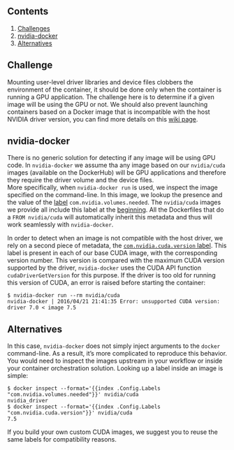 ## Contents
1. [Challenges](#challenges)
1. [nvidia-docker](#nvidia-docker)
1. [Alternatives](#alternatives)

## Challenge
Mounting user-level driver libraries and device files clobbers the environment of the container, it should be done only when the container is running a GPU application. The challenge here is to determine if a given image will be using the GPU or not.
We should also prevent launching containers based on a Docker image that is incompatible with the host NVIDIA driver version, you can find more details on this [wiki page](CUDA#requirements).    

## nvidia-docker
There is no generic solution for detecting if any image will be using GPU code. In `nvidia-docker` we assume tha any image based on our `nvidia/cuda` images (available on the DockerHub) will be GPU applications and therefore they require the driver volume and the device files.  
More specifically, when `nvidia-docker run` is used, we inspect the image specified on the command-line. In this image, we lookup the presence and the value of the [label](https://docs.docker.com/engine/userguide/labels-custom-metadata/) `com.nvidia.volumes.needed`. The `nvidia/cuda` images we provide all include this label at the [beginning](https://github.com/NVIDIA/nvidia-docker/blob/64510511e3fd0d00168eb076623854b0fcf1507d/ubuntu-14.04/cuda/7.5/runtime/Dockerfile#L4). All the Dockerfiles that do a `FROM nvidia/cuda` will automatically inherit this metadata and thus will work seamlessly with `nvidia-docker`.

In order to detect when an image is not compatible with the host driver, we rely on a second piece of metadata, the [`com.nvidia.cuda.version` label](https://github.com/NVIDIA/nvidia-docker/blob/64510511e3fd0d00168eb076623854b0fcf1507d/ubuntu-14.04/cuda/7.5/runtime/Dockerfile#L15). This label is present in each of our base CUDA image, with the corresponding version number. This version is compared with the maximum CUDA version supported by the driver, `nvidia-docker` uses the CUDA API function `cudaDriverGetVersion` for this purpose. If the driver is too old for running this version of CUDA, an error is raised before starting the container:
```
$ nvidia-docker run --rm nvidia/cuda
nvidia-docker | 2016/04/21 21:41:35 Error: unsupported CUDA version: driver 7.0 < image 7.5
```

## Alternatives
In this case, `nvidia-docker` does not simply inject arguments to the `docker` command-line. As a result, it’s more complicated to reproduce this behavior. You would need to inspect the images upstream in your workflow or inside your container orchestration solution. Looking up a label inside an image is simple:
```
$ docker inspect --format='{{index .Config.Labels "com.nvidia.volumes.needed"}}' nvidia/cuda
nvidia_driver
$ docker inspect --format='{{index .Config.Labels "com.nvidia.cuda.version"}}' nvidia/cuda
7.5
```
If you build your own custom CUDA images, we suggest you to reuse the same labels for compatibility reasons.

